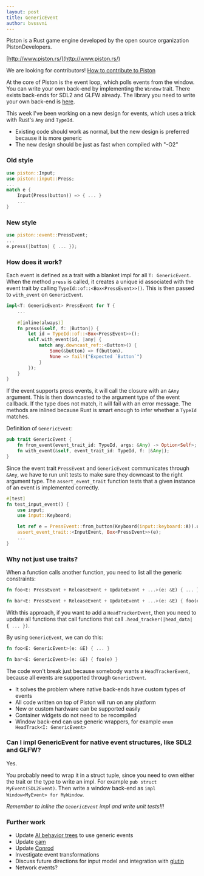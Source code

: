 ```yaml
---
layout: post
title: GenericEvent
author: bvssvni
---
```


Piston is a Rust game engine developed by the open source organization PistonDevelopers.

[http://www.piston.rs/](http://www.piston.rs/)

We are looking for contributors! [How to contribute to Piston](https://github.com/PistonDevelopers/piston/blob/master/CONTRIBUTING.md)

At the core of Piston is the event loop, which polls events from the window.
You can write your own back-end by implementing the `Window` trait.
There exists back-ends for SDL2 and GLFW already.
The library you need to write your own back-end is [here](https://github.com/PistonDevelopers/event).

This week I've been working on a new design for events, which uses a trick with Rust's `Any` and `TypeId`.

* Existing code should work as normal, but the new design is preferred because it is more generic
* The new design should be just as fast when compiled with "-O2"

### Old style

```Rust
use piston::Input;
use piston::input::Press;
...
match e {
    Input(Press(button)) => { ... }
    ...
}
```

### New style

```Rust
use piston::event::PressEvent;
...
e.press(|button| { ... });
```

### How does it work?

Each event is defined as a trait with a blanket impl for all `T: GenericEvent`.
When the method `press` is called,
it creates a unique id associated with the event trait by calling `TypeId::of::<Box<PressEvent>>()`.
This is then passed to `with_event` on `GenericEvent`.

```Rust
impl<T: GenericEvent> PressEvent for T {
    ...
    
    #[inline(always)]
    fn press(&self, f: |Button|) {
        let id = TypeId::of::<Box<PressEvent>>();
        self.with_event(id, |any| {
            match any.downcast_ref::<Button>() {
                Some(&button) => f(button),
                None => fail!("Expected `Button`")
            }
        });
    }
}
```

If the event supports press events, it will call the closure with an `&Any` argument.
This is then downcasted to the argument type of the event callback.
If the type does not match, it will fail with an error message.
The methods are inlined because Rust is smart enough to infer whether a `TypeId` matches.

Definition of `GenericEvent`:

```Rust
pub trait GenericEvent {
    fn from_event(event_trait_id: TypeId, args: &Any) -> Option<Self>;
    fn with_event(&self, event_trait_id: TypeId, f: |&Any|);
}
```

Since the event trait `PressEvent` and `GenericEvent` communicates through `&Any`,
we have to run unit tests to make sure they downcast to the right argument type.
The `assert_event_trait` function tests that a given instance of an event is implemented correctly.

```Rust
#[test]
fn test_input_event() {
    use input;
    use input::Keyboard;

    let ref e = PressEvent::from_button(Keyboard(input::keyboard::A)).unwrap();
    assert_event_trait::<InputEvent, Box<PressEvent>>(e);
    ...
}
```

### Why not just use traits?

When a function calls another function, you need to list all the generic constraints:

```Rust
fn foo<E: PressEvent + ReleaseEvent + UpdateEvent + ...>(e: &E) { ... }

fn bar<E: PressEvent + ReleaseEvent + UpdateEvent + ...>(e: &E) { foo(e) }
```

With this approach, if you want to add a `HeadTrackerEvent`, then you need to update all functions that call functions that call `.head_tracker(|head_data| { ... })`.

By using `GenericEvent`, we can do this:

```Rust
fn foo<E: GenericEvent>(e: &E) { ... }

fn bar<E: GenericEvent>(e: &E) { foo(e) }
```

The code won't break just because somebody wants a `HeadTrackerEvent`,
because all events are supported through `GenericEvent`.

* It solves the problem where native back-ends have custom types of events
* All code written on top of Piston will run on any platform
* New or custom hardware can be supported easily
* Container widgets do not need to be recompiled
* Window back-end can use generic wrappers, for example `enum HeadTrack<I: GenericEvent>`

### Can I impl GenericEvent for native event structures, like SDL2 and GLFW?

Yes.

You probably need to wrap it in a struct tuple, since you need to own either the trait
or the type to write an impl. For example `pub struct MyEvent(SDL2Event)`.
Then write a window back-end as `impl Window<MyEvent> for MyWindow`.

*Remember to inline the `GenericEvent` impl and write unit tests!!!*

### Further work

* Update [AI behavior trees](http://blog.piston.rs/2014/09/13/rust-event/) to use generic events
* Update [cam](https://github.com/PistonDevelopers/cam)
* Update [Conrod](https://github.com/pistondevelopers/conrod)
* Investigate event transformations
* Discuss future directions for input model and integration with [glutin](https://github.com/tomaka/glutin)
* Network events?

